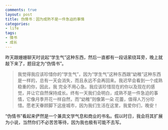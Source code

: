 ```yaml
---
comments: true
layout: post
title: 伪情书：因为成熟不是一件急迫的事情
categories:
- life
tags:
- 情书
- 成长
---
```


昨天跟姗姗聊天时说起“学生气”这种东西，然后一直都有一段话萦绕耳旁，晚上就敲下来了，题目定为“伪情书”。


> 我觉得我应该珍惜你的“学生气”，因为“学生气”这种东西跟“幼稚”这种东西是一样的，总有一天会消失，而且永远不会再回来。我迟早会看到一个成熟稳重的你，因此，我 完全不用心急。我应该珍惜现在的你以及现在的感觉，并让它自然保持成长。终有一天我们会明白，成熟不是一件急迫的事情，它像月季开花一样自然，而“幼稚”则像第一朵 花蕾，值得人万分珍惜。愿老天眷顾脚下这座城市，因为我们生活在这里，我爱你们，晚安！


“伪情书”看起来俨然是一个兼具文学气息和商业的书名。假以时日，我会将其扩展为小说，当然你们不必苦苦等待，因为我也极有可能不去写。
